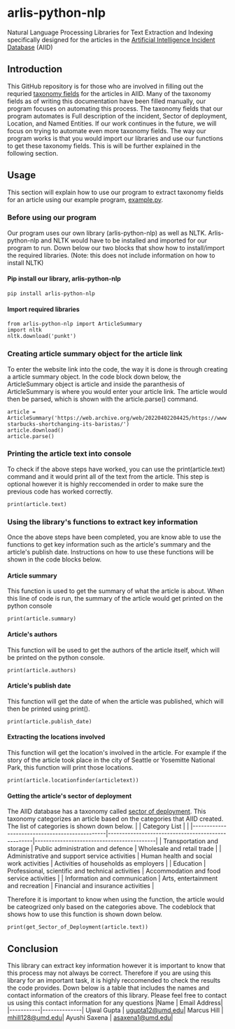 # arlis-python-nlp
Natural Language Processing Libraries for Text Extraction and Indexing specifically designed for the articles in the [Artificial Intelligence Incident Database](https://incidentdatabase.ai/) (AIID)

## Introduction
This GitHub repository is for those who are involved in filling out the requried [taxonomy fields](https://incidentdatabase.ai/taxonomy/cset) for the articles in AIID. Many of the taxonomy fields as of writing this documentation have been filled manually, our program focuses on automating this process. The taxonomy fields that our program automates is Full description of the incident, Sector of deployment, Location, and Named Entities. If our work continues in the future, we will focus on trying to automate even more taxonomy fields. The way our program works is that you would import our libraries and use our functions to get these taxonomy fields. This is will be further explained in the following section.

## Usage 
This section will explain how to use our program to extract taxonomy fields for an article using our example program, [example.py](https://github.com/UMD-ARLIS/arlis-python-nlp/blob/main/example.py).

### Before using our program 
Our program uses our own library (arlis-python-nlp) as well as NLTK. Arlis-python-nlp and NLTK would have to be installed and imported for our program to run. Down below our two blocks that show how to install/import the required libraries. (Note: this does not include information on how to install NLTK)

#### Pip install our library, arlis-python-nlp
```
pip install arlis-python-nlp
```
#### Import required libraries 
```
from arlis-python-nlp import ArticleSummary
import nltk
nltk.download('punkt')
```

### Creating article summary object for the article link 
To enter the website link into the code, the way it is done is through creating a article summary object. In the code block down below, the ArticleSummary object is article and inside the paranthesis of ArticleSummary is where you would enter your article link. The article would then be parsed, which is shown with the article.parse() command. 

```
article = ArticleSummary('https://web.archive.org/web/20220402204425/https://www.cbsnews.com/news/is-starbucks-shortchanging-its-baristas/')
article.download()
article.parse() 
```

### Printing the article text into console 
To check if the above steps have worked, you can use the print(article.text) command and it would print all of the text from the article. This step is optional however it is highly reccomended in order to make sure the previous code has worked correctly. 

```
print(article.text)
```

### Using the library's functions to extract key information 
Once the above steps have been completed, you are know able to use the functions to get key information such as the article's summary and the article's publish date. Instructions on how to use these functions will be shown in the code blocks below.

#### Article summary
This function is used to get the summary of what the article is about. When this line of code is run, the summary of the article would get printed on the python console 

```
print(article.summary)
```

#### Article's authors
This function will be used to get the authors of the article itself, which will be printed on the python console.

```
print(article.authors)
```

#### Article's publish date
This function will get the date of when the article was published, which will then be printed using print().
```
print(article.publish_date)
```

#### Extracting the locations involved
This function will get the location's involved in the article. For example if the story of the article took place in the city of Seattle or Yosemitte National Park, this function will print those locations. 
```
print(article.locationfinder(articletext))
```

#### Getting the article's sector of deployment 
The AIID database has a taxonomy called [sector of deployment](https://incidentdatabase.ai/taxonomy/cset). This taxonomy categorizes an article based on the categories that AIID created. The list of categories is shown down below.
|                | Category List               |         |
|-----------------------------------------------|---------------------------------------------------|-------------------------------------------|
| Transportation and storage                    | Public administration and defence                 | Wholesale and retail trade                |
| Administrative and support service activities | Human health and social work activities           | Activities of households as employers     |
| Education                                     | Professional, scientific and technical activities | Accommodation and food service activities |
| Information and communication                 | Arts, entertainment and recreation                | Financial and insurance activities        |

Therefore it is important to know when using the function, the article would be cateogrized only based on the categories above. The codeblock that shows how to use this function is shown down below.
```
print(get_Sector_of_Deployment(article.text))
```


## Conclusion 
This library can extract key information however it is important to know that this process may not always be correct. Therefore if you are using this library for an important task, it is highly reccomended to check the results the code provides. Down below is a table that includes the names and contact information of the creators of this library. Please feel free to contact us using this contact information for any questions 
|Name       | Email Address|
|-----------|--------------|
Ujwal Gupta | ugupta12@umd.edu|
Marcus Hill | mhill128@umd.edu|
Ayushi Saxena | asaxena1@umd.edu|

